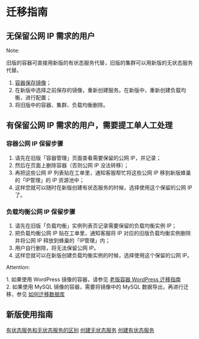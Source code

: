 # 迁移指南
 

## 无保留公网 IP 需求的用户

<span>Note:</span><div class="alertContent">旧版的容器可直接用新版的有状态服务代替，旧版的集群可以用新版的无状态服务代替。</div>

1. [容器保存镜像](http://support.c.163.com/md.html#!容器服务/容器管理/使用指南/如何保存镜像.md)；
2. 在新版中选择之前保存的镜像，重新创建服务。在新版中，重新创建负载均衡，进行配置；
3. 将旧版中的容器、集群、负载均衡删除。


## 有保留公网 IP 需求的用户，需要提工单人工处理
### 容器公网 IP 保留步骤
1. 请先在旧版「容器管理」页面查看需要保留的公网 IP，并记录；
2. 然后在页面上删除容器（否则公网 IP 没法转移）；
3. 再把这些公网 IP 列表贴在工单里，通知客服帮忙将这些公网 IP 移到新版蜂巢的「IP管理」的 IP 资源池中；
4. 这样您就可以随时在新版创建有状态服务的时候，选择使用这个保留的公网 IP 了。
 
### 负载均衡公网 IP 保留步骤
1. 请先在旧版「负载均衡」实例列表页记录需要保留的负载均衡实例 IP；
2. 把负载均衡公网 IP 贴在工单里，通知客服将 IP 对应的旧版负载均衡实例删除并将公网 IP 释放到蜂巢的「IP管理」内；
3. 用户自行删除，将无法保留公网 IP。
4. 这样您就可以在新版创建负载均衡实例的时候，选择使用这个保留的公网 IP。
 
<span>Attention:</span><div class="alertContent">1. 如果使用 WordPress 镜像的容器，请参见 [老版容器 WordPress 迁移指南](http://support.c.163.com/md.html#!容器服务/容器管理/使用指南/老版容器WordPress迁移新版.md)<br>2. 如果使用 MySQL 镜像的容器，需要将镜像中的 MySQL 数据导出，再进行迁移，参见 [如何迁移数据库](http://support.c.163.com/md.html#!容器服务/服务管理/使用技巧/如何迁移数据库.md)</div>

 

## 新版使用指南
[有状态服务和无状态服务的区别](http://support.c.163.com/md.html#!容器服务/服务管理/常见问题/有状态服务和无状态服务的区别.md)
[创建无状态服务](http://support.c.163.com/md.html#!容器服务/服务管理/使用指南/创建无状态服务.md)
[创建有状态服务](http://support.c.163.com/md.html#!容器服务/服务管理/使用指南/创建有状态服务.md)